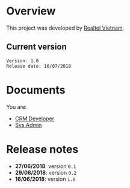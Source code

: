 # Overview
This project was developed by [Realtel Vietnam](https://realtel.vn).

## Current version
```text
Version: 1.0
Release date: 16/07/2018
```

# Documents
You are:
* [CRM Developer](docs/apispecs.md)
* [Sys Admin](docs/installs.md)

# Release notes
* **27/06/2018**: version `0.1`
* **29/06/2018**: version `0.2`
* **16/06/2018**: version `1.0`